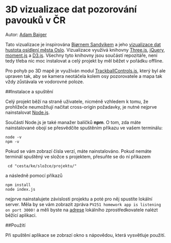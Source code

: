 # 3D vizualizace dat pozorování pavouků v ČR

Autor: <a href="https://github.com/AdamBajger/">Adam Bajger</a>

Tato vizualizace je inspirována <a href="http://mastermaps.com/">Bjørnem Sandvikem</a> a jeho <a href="http://geoforum.github.io/veiledning09/">vizualizace dat hustota osídlení města Oslo</a>.
Vizualizace využívá knihovny <a href="http://threejs.org/">Three.js</a>,  <a href="https://jquery.com/">jQuery</a>, <a href="https://momentjs.com/">moment.js</a> a <a href="https://d3js.org/">D3.js</a>.
Všechny tyto knihovny jsou součástí repozitáře, není tedy třeba nic moc instalovat a celý projekt by měl běžet v pořádku offline. 

Pro pohyb po 3D mapě je využíván modul <a href="https://gist.github.com/DanLeininger/8c53afa96d63b31ff902">TrackballControls.js</a>, který byl ale upraven tak, aby se kamera neotáčela kolem osy pozorovatele a mapa tak vždy zůstávala ve vodorovné poloze.

##Instalace a spuštění

Celý projekt běží na straně uživatele, nicméně vzhledem k tomu,
že prohlížeče neumožňují načítat cross-origin požadavky,
je nutné nejprve nainstalovat <a href="https://nodejs.org/">Node.js</a>.

Součástí Node.js je také manažer balíčků **npm**. O tom, zda máte nainstalované obojí se přesvědčíte spuštěním příkazu ve vašem terminálu:
```
node -v
npm -v
``` 
Pokud se vám zobrazí čísla verzí, máte nainstalováno.
Pokud nemáte terminál spuštěný ve složce s projektem,
přesuňte se do ní příkazem 
```
 cd "cesta/ke/složce/projektu/" 
``` 
a následně pomocí příkazů 

```
npm install
node index.js
``` 

nejprve nainstalujete závislosti projektu a poté pro něj spustíte lokální server.
Měla by se vám zobrazit zpráva ```PV251 homework app is listening on port 3000!```
a měli byste na <a href="http://localhost:3000/">adrese</a> lokálního zprostředkovatele nalézt běžící aplikaci.

##Použití

Při spuštění aplikace se zobrazí okno s nápovědou, která vysvětluje použití.

